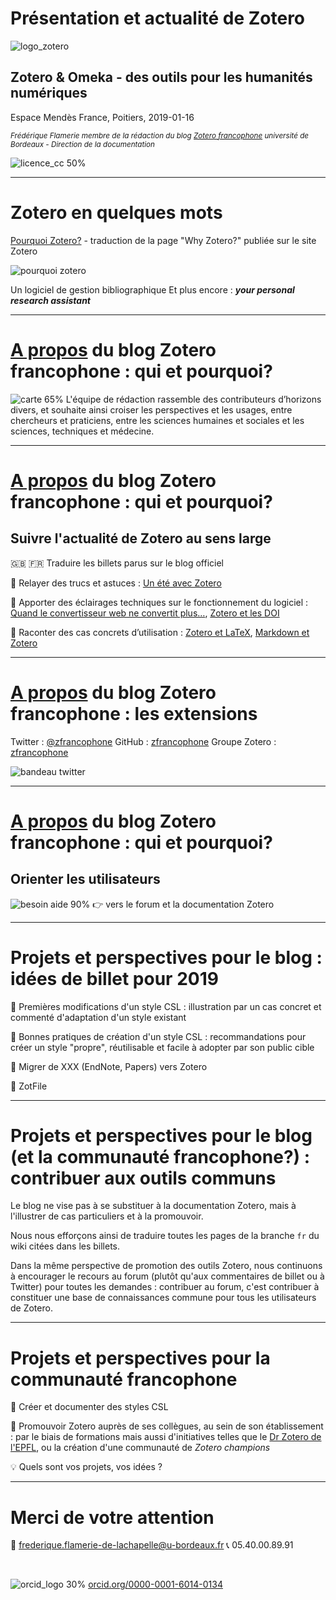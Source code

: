 <!-- $theme: default-->
<!-- $size: 16:9 -->


# Présentation et actualité de Zotero

![logo_zotero](img/logo_zotero.png) 

## Zotero & Omeka - des outils pour les humanités numériques
Espace Mendès France, Poitiers, 2019-01-16

<small>

*Frédérique Flamerie* 
*membre de la rédaction du blog [Zotero francophone](https://zotero.hypotheses.org/)*
*université de Bordeaux - Direction de la documentation*

</small>

![licence_cc 50%](img/by-sa.png)


---

# Zotero en quelques mots

[Pourquoi Zotero?](https://zotero.hypotheses.org/1998) - traduction de la page "Why Zotero?" publiée sur le site Zotero

![pourquoi zotero](img/why-zotero.png)

Un logiciel de gestion bibliographique
Et plus encore : _**your personal research assistant**_

---

# [A propos](https://zotero.hypotheses.org/a-propos) du blog Zotero francophone : qui et pourquoi?

![carte 65%](img/carte_redacteurs.jpg)
L'équipe de rédaction rassemble des contributeurs d’horizons divers, et souhaite ainsi croiser les perspectives et les usages, entre chercheurs et praticiens, entre les sciences humaines et sociales et les sciences, techniques et médecine.




---

# [A propos](https://zotero.hypotheses.org/a-propos) du blog Zotero francophone : qui et pourquoi?

## Suivre l'actualité de Zotero au sens large
:gb: :fr: Traduire les billets parus sur le blog officiel

:bookmark: Relayer des trucs et astuces : [Un été avec Zotero](https://zotero.hypotheses.org/1840)

:wrench: Apporter des éclairages techniques sur le fonctionnement du logiciel : [Quand le convertisseur web ne convertit plus…](https://zotero.hypotheses.org/1578), [Zotero et les DOI](https://zotero.hypotheses.org/1721)

:card_index: Raconter des cas concrets d’utilisation : [Zotero et LaTeX](https://zotero.hypotheses.org/762), [Markdown et Zotero](https://zotero.hypotheses.org/2258)


---

# [A propos](https://zotero.hypotheses.org/a-propos) du blog Zotero francophone : les extensions 

Twitter : [@zfrancophone](https://twitter.com/zfrancophone)
GitHub : [zfrancophone](https://github.com/zfrancophone)
Groupe Zotero : [zfrancophone](https://www.zotero.org/groups/2233096/zfrancophone)

![bandeau twitter](img/bandeau_twitter_zfrancophone.png)


---

# [A propos](https://zotero.hypotheses.org/a-propos) du blog Zotero francophone : qui et pourquoi?
## Orienter les utilisateurs 

![besoin aide 90%](img/zotero_besoin_aide.png) :point_right: vers le forum et la documentation Zotero


---


# Projets et perspectives pour le blog : idées de billet pour 2019
:pencil: Premières modifications d'un style CSL : illustration par un cas concret et commenté d'adaptation d'un style existant

:construction: Bonnes pratiques de création d'un style CSL : recommandations pour créer un style "propre", réutilisable et facile à adopter par son public cible

:briefcase: Migrer de XXX (EndNote, Papers) vers Zotero

:paperclip: ZotFile


---

# Projets et perspectives pour le blog (et la communauté francophone?) : contribuer aux outils communs

Le blog ne vise pas à se substituer à la documentation Zotero, mais à l'illustrer de cas particuliers et à la promouvoir.

Nous nous efforçons ainsi de traduire toutes les pages de la branche `fr` du wiki citées dans les billets.

Dans la même perspective de promotion des outils Zotero, nous continuons à encourager le recours au forum (plutôt qu'aux commentaires de billet ou à Twitter) pour toutes les demandes : contribuer au forum, c'est contribuer à constituer une base de connaissances commune pour tous les utilisateurs de Zotero.

---

# Projets et perspectives pour la communauté francophone

:page_with_curl: Créer et documenter des styles CSL

:mega: Promouvoir Zotero auprès de ses collègues, au sein de son établissement : par le biais de formations mais aussi d'initiatives telles que le [Dr Zotero de l'EPFL](https://library.epfl.ch/training-2/training-resources-tools/dr-zotero/), ou la création d'une communauté de _Zotero champions_

:bulb: Quels sont vos projets, vos idées ?


---
# Merci de votre attention


:email: frederique.flamerie-de-lachapelle@u-bordeaux.fr
:telephone_receiver: 05.40.00.89.91

</br>

![orcid_logo 30%](img/orcid_logo.png) [orcid.org/0000-0001-6014-0134](https://orcid.org/0000-0001-6014-0134)










